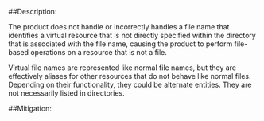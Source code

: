 ##Description:

The product does not handle or incorrectly handles a file name that identifies a virtual resource that is not directly specified within the directory that is associated with the file name, causing the product to perform file-based operations on a resource that is not a file.

Virtual file names are represented like normal file names, but they are effectively aliases for other resources that do not behave like normal files. Depending on their functionality, they could be alternate entities. They are not necessarily listed in directories.

##Mitigation:
